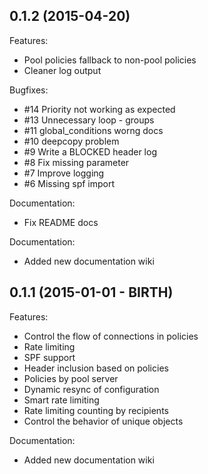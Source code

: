 ## 0.1.2 (2015-04-20)

Features:

  - Pool policies fallback to non-pool policies
  - Cleaner log output

Bugfixes:
  - #14 Priority not working as expected
  - #13 Unnecessary loop - groups
  - #11 global_conditions worng docs
  - #10 deepcopy problem
  - #9 Write a BLOCKED header log
  - #8 Fix missing parameter
  - #7 Improve logging
  - #6 Missing spf import

Documentation:
  - Fix README docs

Documentation:
  - Added new documentation wiki

## 0.1.1 (2015-01-01 - BIRTH)

Features:

  - Control the flow of connections in policies
  - Rate limiting
  - SPF support
  - Header inclusion based on policies
  - Policies by pool server
  - Dynamic resync of configuration
  - Smart rate limiting
  - Rate limiting counting by recipients
  - Control the behavior of unique objects

Documentation:
  - Added new documentation wiki

